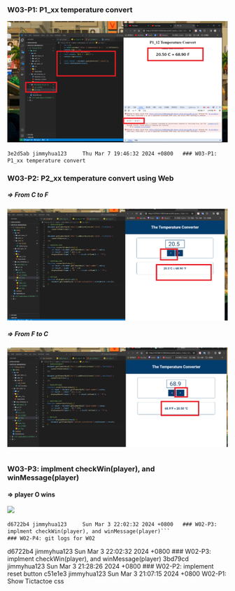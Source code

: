 ### W03-P1: P1_xx temperature convert
 
![](w03-p1.png)

```
3e2d5ab jimmyhua123     Thu Mar 7 19:46:32 2024 +0800   ### W03-P1: P1_xx temperature convert
```
### W03-P2: P2_xx temperature convert using Web
 
##### => From C to F
 
![](w03-p2-1.png)
 
##### => From F to C
 
![](w03-p2-2.png)

```

```
### W03-P3: implment checkWin(player), and winMessage(player)
 
#### => player O wins
 
![](w03-p3-1.png)
 



```
d6722b4 jimmyhua123     Sun Mar 3 22:02:32 2024 +0800   ### W02-P3: implment checkWin(player), and winMessage(player)```
### W02-P4: git logs for W02

```
d6722b4 jimmyhua123     Sun Mar 3 22:02:32 2024 +0800   ### W02-P3: implment checkWin(player), and winMessage(player)
3bd79cd jimmyhua123     Sun Mar 3 21:28:26 2024 +0800   ### W02-P2: implement reset button
c51e1e3 jimmyhua123     Sun Mar 3 21:07:15 2024 +0800   W02-P1: Show Tictactoe css
```
